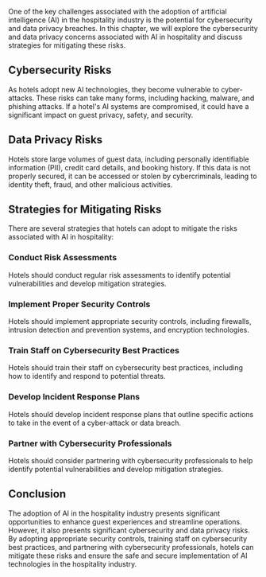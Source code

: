 

One of the key challenges associated with the adoption of artificial intelligence (AI) in the hospitality industry is the potential for cybersecurity and data privacy breaches. In this chapter, we will explore the cybersecurity and data privacy concerns associated with AI in hospitality and discuss strategies for mitigating these risks.

Cybersecurity Risks
-------------------

As hotels adopt new AI technologies, they become vulnerable to cyber-attacks. These risks can take many forms, including hacking, malware, and phishing attacks. If a hotel's AI systems are compromised, it could have a significant impact on guest privacy, safety, and security.

Data Privacy Risks
------------------

Hotels store large volumes of guest data, including personally identifiable information (PII), credit card details, and booking history. If this data is not properly secured, it can be accessed or stolen by cybercriminals, leading to identity theft, fraud, and other malicious activities.

Strategies for Mitigating Risks
-------------------------------

There are several strategies that hotels can adopt to mitigate the risks associated with AI in hospitality:

### Conduct Risk Assessments

Hotels should conduct regular risk assessments to identify potential vulnerabilities and develop mitigation strategies.

### Implement Proper Security Controls

Hotels should implement appropriate security controls, including firewalls, intrusion detection and prevention systems, and encryption technologies.

### Train Staff on Cybersecurity Best Practices

Hotels should train their staff on cybersecurity best practices, including how to identify and respond to potential threats.

### Develop Incident Response Plans

Hotels should develop incident response plans that outline specific actions to take in the event of a cyber-attack or data breach.

### Partner with Cybersecurity Professionals

Hotels should consider partnering with cybersecurity professionals to help identify potential vulnerabilities and develop mitigation strategies.

Conclusion
----------

The adoption of AI in the hospitality industry presents significant opportunities to enhance guest experiences and streamline operations. However, it also presents significant cybersecurity and data privacy risks. By adopting appropriate security controls, training staff on cybersecurity best practices, and partnering with cybersecurity professionals, hotels can mitigate these risks and ensure the safe and secure implementation of AI technologies in the hospitality industry.
